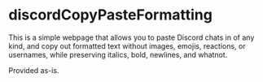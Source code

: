 # discordCopyPasteFormatting
This is a simple webpage that allows you to paste Discord chats in of any kind, and copy out formatted text without images, emojis, reactions, or usernames, while preserving italics, bold, newlines, and whatnot. 

Provided as-is. 
